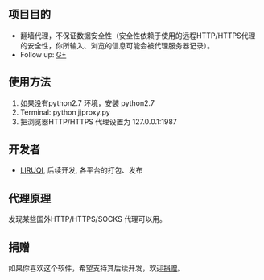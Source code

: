项目目的
--------
* 翻墙代理，不保证数据安全性（安全性依赖于使用的远程HTTP/HTTPS代理的安全性，你所输入、浏览的信息可能会被代理服务器记录）。
* Follow up: [G+](https://plus.google.com/b/108661470402896863593/)

使用方法
--------

1. 如果没有python2.7 环境，安装 python2.7
2. Terminal: python jjproxy.py
3. 把浏览器HTTP/HTTPS 代理设置为 127.0.0.1:1987

开发者
------
* [LIRUQI](http://liruqi.info), 后续开发, 各平台的打包、发布

代理原理
--------

发现某些国外HTTP/HTTPS/SOCKS 代理可以用。

捐赠
----
如果你喜欢这个软件，希望支持其后续开发，欢迎[捐赠](https://me.alipay.com/liruqi)。
